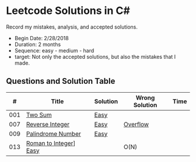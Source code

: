 # Leetcode Solutions in C#
Record my mistakes, analysis, and accepted solutions.

- Begin Date: 2/28/2018
- Duration: 2 months
- Sequence: easy - medium - hard
- target: Not only the accepted solutions, but also the mistakes that I made.


## Questions and Solution Table
|  #  | Title | Solution | Wrong Solution | Time |
| --- | ----- | -------- | -------------- | ---- |
| 001 | [Two Sum](https://leetcode.com/problems/two-sum/description/) | [Easy](./Easy/001-TwoSum.cs) |  | |
| 007 | [Reverse Integer](https://leetcode.com/problems/reverse-integer/description/) | [Easy](./Easy/007-ReverseInteger.cs) | [Overflow](./Easy/007-ReverseInteger-Wrong.cs) | |
| 009 | [Palindrome Number](https://leetcode.com/problems/palindrome-number/description/) | [Easy](./Easy/009-PalindromeNumber.cs) | |  |
| 013 | [Roman to Integer](https://leetcode.com/problems/roman-to-integer/description/)] [Easy](./Easy/013-RomanToInteger.cs) | | O(N) |
